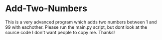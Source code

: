 # Add-Two-Numbers
This is a very advanced program which adds two numbers between 1 and 99 with eachother. Please run the main.py script, but dont look at the source code I don't want people to copy me. Thanks!
